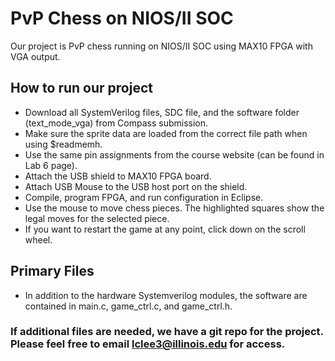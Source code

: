 # PvP Chess on NIOS/II SOC

Our project is PvP chess running on NIOS/II SOC using MAX10 FPGA with VGA output.

## How to run our project
* Download all SystemVerilog files, SDC file, and the software folder (text_mode_vga) from Compass submission.
* Make sure the sprite data are loaded from the correct file path when using $readmemh.
* Use the same pin assignments from the course website (can be found in Lab 6 page).
* Attach the USB shield to MAX10 FPGA board.
* Attach USB Mouse to the USB host port on the shield.
* Compile, program FPGA, and run configuration in Eclipse.
* Use the mouse to move chess pieces. The highlighted squares show the legal moves for the selected piece.
* If you want to restart the game at any point, click down on the scroll wheel.

## Primary Files
* In addition to the hardware Systemverilog modules, the software are contained in main.c, game_ctrl.c, and game_ctrl.h.

### If additional files are needed, we have a git repo for the project. Please feel free to email lclee3@illinois.edu for access.